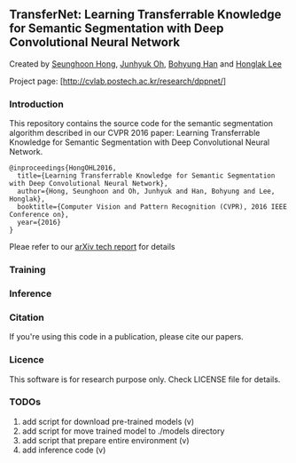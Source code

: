 ## TransferNet: Learning Transferrable Knowledge for Semantic Segmentation with Deep Convolutional Neural Network

Created by [Seunghoon Hong](http://cvlab.postech.ac.kr/~maga33/), [Junhyuk Oh](https://sites.google.com/a/umich.edu/junhyuk-oh/), [Bohyung Han](http://cvlab.postech.ac.kr/~bhhan/) and [Honglak Lee](http://web.eecs.umich.edu/~honglak/)

Project page: [http://cvlab.postech.ac.kr/research/dppnet/]

### Introduction

This repository contains the source code for the semantic segmentation algorithm described in our CVPR 2016 paper: Learning Transferrable Knowledge for Semantic Segmentation with Deep Convolutional Neural Network.

    @inproceedings{HongOHL2016,
      title={Learning Transferrable Knowledge for Semantic Segmentation with Deep Convolutional Neural Network},
      author={Hong, Seunghoon and Oh, Junhyuk and Han, Bohyung and Lee, Honglak},
      booktitle={Computer Vision and Pattern Recognition (CVPR), 2016 IEEE Conference on},
      year={2016}
    }
    
Pleae refer to our [arXiv tech report](http://arxiv.org/abs/1512.07928) for details 

### Training

### Inference

### Citation

If you're using this code in a publication, please cite our papers.



### Licence

This software is for research purpose only.
Check LICENSE file for details.

### TODOs


1. add script for download pre-trained models (v)
2. add script for move trained model to ./models directory
3. add script that prepare entire environment (v)
3. add inference code (v)
